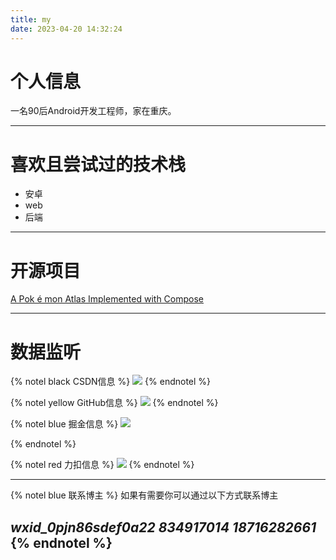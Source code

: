 ```yaml
---
title: my
date: 2023-04-20 14:32:24
---
```


# 个人信息
 一名90后Android开发工程师，家在重庆。

---
# 喜欢且尝试过的技术栈
- 安卓
- web
- 后端
  
---

# 开源项目

[A Pok é mon Atlas Implemented with Compose](https://github.com/zyf-good/pokemon)

---

# 数据监听

{% notel black CSDN信息 %}
<img src="https://stats.justsong.cn/api/csdn?id=shop_and_sleep&lang=zh-CN" style="box-shadow:none !important">
{% endnotel %}
 
{% notel yellow GitHub信息 %}
<img src="https://stats.justsong.cn/api/github?username=zyf-good&lang=zh-CN" style="box-shadow:none !important">
{% endnotel %}

{% notel blue 掘金信息 %}
<img src="https://stats.justsong.cn/api/juejin?id=2142305258318462&lang=zh-CN" style="box-shadow:none !important">


{% endnotel %}

{% notel red 力扣信息 %}
<img src=" https://stats.justsong.cn/api/leetcode?username=wohuailidemao&cn=true&lang=zh-CN" style="box-shadow:none !important">
{% endnotel %}



---
{% notel blue 联系博主 %}
如果有需要你可以通过以下方式联系博主

 <i class="fa-brands fa-weixin"> wxid_0pjn86sdef0a22</i> 
 <i class="fa-brands fa-qq"> 834917014</i> 
 <i class="fa-solid fa-phone"> 18716282661</i> 
{% endnotel %}
 ---